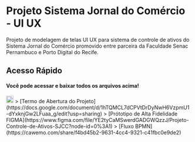 # Projeto Sistema Jornal do Comércio - UI UX
Projeto de modelagem de telas UI UX para sistema de controle de ativos do Sistema Jornal do Comércio promovido entre parceira da Faculdade Senac Pernambuco e Porto Digital do Recife.
## Acesso Rápido
#### Você pode acessar e baixar todos os arquivos acima!
<img src="https://github.com/lucasoliveiracs/Projeto-Jornal-do-Comercio-UI-UX/blob/main/img/camunda.png" height=20px width=20px>
> [Termo de Abertura do Projeto](https://docs.google.com/document/d/1hTQMCL7dCPVtDrDyNwH6VzpmU1-dYxknjGw2LFuaa_g/edit?usp=sharing)
> [Prótotipo de Alta Fidelidade FIGMA](https://www.figma.com/file/YE2tyCaMSwerdGADGWQzzJ/Projeto-Controle-de-Ativos-SJCC?node-id=0%3A1)
> [Fluxo BPMN](https://cawemo.com/share/f4bd45b2-9631-4cc4-9321-c41fbc0e9de2)
